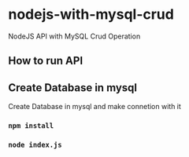 # nodejs-with-mysql-crud
NodeJS API with MySQL Crud Operation
## How to run API

## Create Database in mysql
Create Database in mysql and make connetion with it

### `npm install`

### `node index.js`
